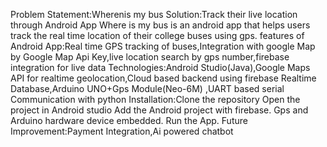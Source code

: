 Problem Statement:Wherenis my bus
Solution:Track their live location through Android App
Where is my bus is an android app that helps users track the real time location of their college buses using gps.
features of Android App:Real time GPS tracking of buses,Integration with google Map by Google Map Api Key,live location search by gps number,firebase integration for live data
Technologies:Android Studio(Java),Google Maps API for realtime geolocation,Cloud based backend using firebase Realtime Database,Arduino UNO+Gps Module(Neo-6M) ,UART based serial Communication with python
Installation:Clone the repository
Open the project in Android studio
Add the  Android project with firebase.
Gps and Arduino hardware device embedded.
Run the App.
Future Improvement:Payment Integration,Ai powered chatbot
